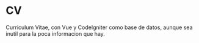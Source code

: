 # CV
Curriculum Vitae, con Vue y CodeIgniter como base de datos, aunque sea inutil para la poca informacion que hay.
